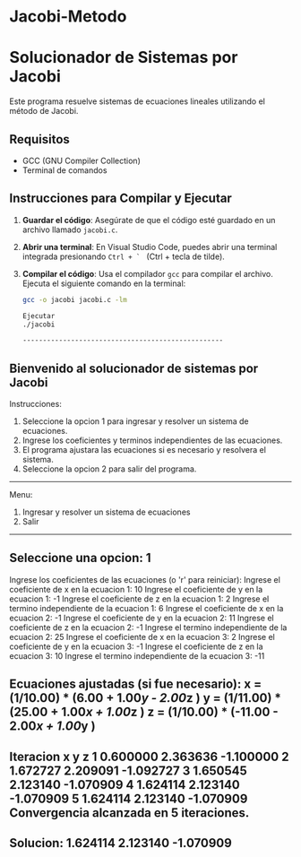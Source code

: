 # Jacobi-Metodo
# Solucionador de Sistemas por Jacobi

Este programa resuelve sistemas de ecuaciones lineales utilizando el método de Jacobi.

## Requisitos

- GCC (GNU Compiler Collection)
- Terminal de comandos

## Instrucciones para Compilar y Ejecutar

1. **Guardar el código**: Asegúrate de que el código esté guardado en un archivo llamado `jacobi.c`.

2. **Abrir una terminal**: En Visual Studio Code, puedes abrir una terminal integrada presionando ``Ctrl + ` `` (Ctrl + tecla de tilde).

3. **Compilar el código**: Usa el compilador `gcc` para compilar el archivo. Ejecuta el siguiente comando en la terminal:
   ```sh
   gcc -o jacobi jacobi.c -lm

   Ejecutar
   ./jacobi

   --------------------------------------------------
Bienvenido al solucionador de sistemas por Jacobi
--------------------------------------------------
Instrucciones:
1. Seleccione la opcion 1 para ingresar y resolver un sistema de ecuaciones.
2. Ingrese los coeficientes y terminos independientes de las ecuaciones.
3. El programa ajustara las ecuaciones si es necesario y resolvera el sistema.
4. Seleccione la opcion 2 para salir del programa.
--------------------------------------------------

Menu:
1. Ingresar y resolver un sistema de ecuaciones
2. Salir
--------------------------------------------------
Seleccione una opcion: 1
--------------------------------------------------
Ingrese los coeficientes de las ecuaciones (o 'r' para reiniciar):
Ingrese el coeficiente de x en la ecuacion 1: 10
Ingrese el coeficiente de y en la ecuacion 1: -1
Ingrese el coeficiente de z en la ecuacion 1: 2
Ingrese el termino independiente de la ecuacion 1: 6
Ingrese el coeficiente de x en la ecuacion 2: -1
Ingrese el coeficiente de y en la ecuacion 2: 11
Ingrese el coeficiente de z en la ecuacion 2: -1
Ingrese el termino independiente de la ecuacion 2: 25
Ingrese el coeficiente de x en la ecuacion 3: 2
Ingrese el coeficiente de y en la ecuacion 3: -1
Ingrese el coeficiente de z en la ecuacion 3: 10
Ingrese el termino independiente de la ecuacion 3: -11

Ecuaciones ajustadas (si fue necesario):
x = (1/10.00) * (6.00 + 1.00*y - 2.00*z )
y = (1/11.00) * (25.00 + 1.00*x + 1.00*z )
z = (1/10.00) * (-11.00 - 2.00*x + 1.00*y )
--------------------------------------------------
Iteracion         x         y         z
         1    0.600000    2.363636   -1.100000
         2    1.672727    2.209091   -1.092727
         3    1.650545    2.123140   -1.070909
         4    1.624114    2.123140   -1.070909
         5    1.624114    2.123140   -1.070909
Convergencia alcanzada en 5 iteraciones.
--------------------------------------------------
Solucion: 1.624114 2.123140 -1.070909 
--------------------------------------------------